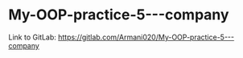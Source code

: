 # My-OOP-practice-5---company
Link to GitLab: https://gitlab.com/Armani020/My-OOP-practice-5---company
